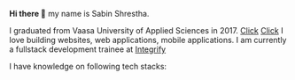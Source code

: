 **Hi there 👋** my name is Sabin Shrestha. 

I graduated from Vaasa University of Applied Sciences in 2017.  <a href="https://www.vamk.fi/en/" target="_blank">Click</a>
 <a href="https://urn.fi/URN:NBN:fi:amk-2017102316251" target="_blank">Click</a>
I love building websites, web applications, mobile applications. I am currently a fullstack development trainee at <a href="https://www.integrify.io/" target="_blank">Integrify</a>


I have knowledge on following tech stacks:




